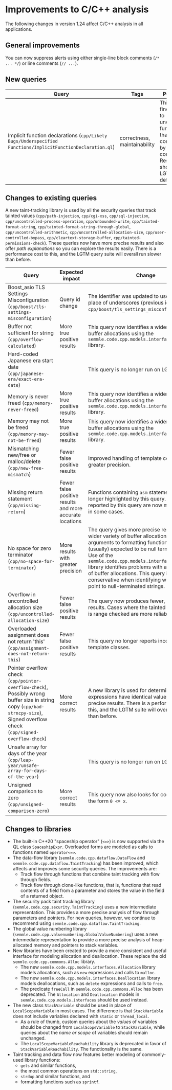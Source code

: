 # Improvements to C/C++ analysis

The following changes in version 1.24 affect C/C++ analysis in all applications.

## General improvements

You can now suppress alerts using either single-line block comments (`/* ... */`) or line comments (`// ...`).

## New queries

| **Query**                   | **Tags**  | **Purpose**                                                        |
|-----------------------------|-----------|--------------------------------------------------------------------|
| Implicit function declarations (`cpp/Likely Bugs/Underspecified Functions/ImplicitFunctionDeclaration.ql`) | correctness, maintainability | This query finds calls to undeclared functions that are compiled by a C compiler. Results are shown on LGTM by default. |

## Changes to existing queries

A new taint-tracking library is used by all the security queries that track tainted values
(`cpp/path-injection`, `cpp/cgi-xss`, `cpp/sql-injection`, `cpp/uncontrolled-process-operation`,
`cpp/unbounded-write`, `cpp/tainted-format-string`, `cpp/tainted-format-string-through-global`,
`cpp/uncontrolled-arithmetic`, `cpp/uncontrolled-allocation-size`, `cpp/user-controlled-bypass`,
`cpp/cleartext-storage-buffer`, `cpp/tainted-permissions-check`).
These queries now have more precise results and also offer _path explanations_ so you can explore the results easily.
There is a performance cost to this, and the LGTM query suite will overall run slower than before.

| **Query**                  | **Expected impact**    | **Change**                                                       |
|----------------------------|------------------------|------------------------------------------------------------------|
| Boost\_asio TLS Settings Misconfiguration (`cpp/boost/tls-settings-misconfiguration`) | Query id change | The identifier was updated to use dashes in place of underscores (previous identifier `cpp/boost/tls_settings_misconfiguration`). |
| Buffer not sufficient for string (`cpp/overflow-calculated`) | More true positive results | This query now identifies a wider variety of buffer allocations using the `semmle.code.cpp.models.interfaces.Allocation` library. |
| Hard-coded Japanese era start date (`cpp/japanese-era/exact-era-date`) |  | This query is no longer run on LGTM. |
| Memory is never freed (`cpp/memory-never-freed`) | More true positive results | This query now identifies a wider variety of buffer allocations using the `semmle.code.cpp.models.interfaces.Allocation` library. |
| Memory may not be freed (`cpp/memory-may-not-be-freed`) | More true positive results | This query now identifies a wider variety of buffer allocations using the `semmle.code.cpp.models.interfaces.Allocation` library. |
| Mismatching new/free or malloc/delete (`cpp/new-free-mismatch`) | Fewer false positive results | Improved handling of template code gives greater precision. |
| Missing return statement (`cpp/missing-return`) | Fewer false positive results and more accurate locations | Functions containing `asm` statements are no longer highlighted by this query. The locations reported by this query are now more accurate in some cases. |
| No space for zero terminator (`cpp/no-space-for-terminator`) | More results with greater precision | The query gives more precise results for a wider variety of buffer allocations. String arguments to formatting functions are now (usually) expected to be null terminated strings. Use of the `semmle.code.cpp.models.interfaces.Allocation` library identifies problems with a wider variety of buffer allocations. This query is also more conservative when identifying which pointers point to null-terminated strings. |
| Overflow in uncontrolled allocation size (`cpp/uncontrolled-allocation-size`) | Fewer false positive results | The query now produces fewer, more accurate results. Cases where the tainted allocation size is range checked are more reliably excluded. |
| Overloaded assignment does not return 'this' (`cpp/assignment-does-not-return-this`) | Fewer false positive results | This query no longer reports incorrect results in template classes. |
| Pointer overflow check (`cpp/pointer-overflow-check`),<br> Possibly wrong buffer size in string copy (`cpp/bad-strncpy-size`),<br> Signed overflow check (`cpp/signed-overflow-check`) | More correct results | A new library is used for determining which expressions have identical value, giving more precise results. There is a performance cost to this, and the LGTM suite will overall run slower than before. |
| Unsafe array for days of the year (`cpp/leap-year/unsafe-array-for-days-of-the-year`) |  | This query is no longer run on LGTM. |
| Unsigned comparison to zero (`cpp/unsigned-comparison-zero`) | More correct results | This query now also looks for comparisons of the form `0 <= x`. |

## Changes to libraries

* The built-in C++20 "spaceship operator" (`<=>`) is now supported via the QL
  class `SpaceshipExpr`. Overloaded forms are modeled as calls to functions
  named `operator<=>`.
* The data-flow library (`semmle.code.cpp.dataflow.DataFlow` and
  `semmle.code.cpp.dataflow.TaintTracking`) has been improved, which affects
  and improves some security queries. The improvements are:
    - Track flow through functions that combine taint tracking with flow through fields.
    - Track flow through clone-like functions, that is, functions that read contents of a field from a
      parameter and stores the value in the field of a returned object.
* The security pack taint tracking library
  (`semmle.code.cpp.security.TaintTracking`) uses a new intermediate
  representation. This provides a more precise analysis of flow through
  parameters and pointers. For new queries, however, we continue to recommend
  using `semmle.code.cpp.dataflow.TaintTracking`.
* The global value numbering library
  (`semmle.code.cpp.valuenumbering.GlobalValueNumbering`) uses a new
  intermediate representation to provide a more precise analysis of
  heap-allocated memory and pointers to stack variables.
* New libraries have been created to provide a more consistent and useful interface
  for modeling allocation and deallocation. These replace the old
  `semmle.code.cpp.commons.Alloc` library.
    * The new `semmle.code.cpp.models.interfaces.Allocation` library models
      allocations, such as `new` expressions and calls to `malloc`.
    * The new `semmle.code.cpp.models.interfaces.Deallocation` library
      models deallocations, such as `delete` expressions and calls to `free`.
    * The predicate `freeCall` in `semmle.code.cpp.commons.Alloc` has been
      deprecated. The `Allocation` and `Deallocation` models in
      `semmle.code.cpp.models.interfaces` should be used instead.
* The new class `StackVariable` should be used in place of `LocalScopeVariable`
  in most cases. The difference is that `StackVariable` does not include
  variables declared with `static` or `thread_local`.
    * As a rule of thumb, custom queries about the _values_ of variables should
      be changed from `LocalScopeVariable` to `StackVariable`, while queries
      about the _name or scope_ of variables should remain unchanged.
    * The `LocalScopeVariableReachability` library is deprecated in favor of
      `StackVariableReachability`. The functionality is the same.
* Taint tracking and data flow now features better modeling of commonly-used
  library functions:
    * `gets` and similar functions,
    * the most common operations on `std::string`,
    * `strdup` and similar functions, and
    * formatting functions such as `sprintf`.

